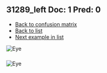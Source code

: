 ## 31289_left Doc: 1 Pred: 0
- [Back to confusion matrix](https://github.com/juliandewit/kaggle_retinopathy/blob/master/matrix.md)
- [Back to list](https://github.com/juliandewit/kaggle_retinopathy/blob/master/lists/10/list.md)
- [Next example in list](https://github.com/juliandewit/kaggle_retinopathy/blob/master/lists/10/31/31312_right.md)

![Eye](https://retinopaty.blob.core.windows.net/size1024/31289_left_1.jpeg)

### 

![Eye]()
